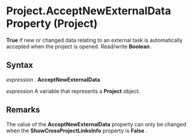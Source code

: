 
# Project.AcceptNewExternalData Property (Project)

 **True** if new or changed data relating to an external task is automatically accepted when the project is opened. Read/write **Boolean** .


## Syntax

 _expression_ . **AcceptNewExternalData**

 _expression_ A variable that represents a **Project** object.


## Remarks

The value of the  **AcceptNewExternalData** property can only be changed when the **ShowCrossProjectLinksInfo** property is **False** .


